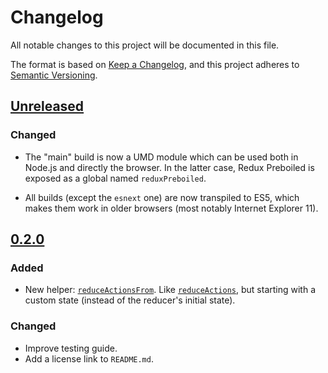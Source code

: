 # Changelog

All notable changes to this project will be documented in this file.

The format is based on [Keep a Changelog](https://keepachangelog.com/en/1.0.0/),
and this project adheres to [Semantic Versioning](https://semver.org/spec/v2.0.0.html).

## [Unreleased]

### Changed

* The "main" build is now a UMD module which can be used both in Node.js 
  and directly the browser. In the latter case, Redux Preboiled is exposed 
  as a global named `reduxPreboiled`.

* All builds (except the `esnext` one) are now transpiled to ES5, which makes
  them work in older browsers (most notably Internet Explorer 11).

## [0.2.0]

### Added

- New helper:
  [`reduceActionsFrom`](https://redux-preboiled.js.org/api/reduceactionsfrom).
  Like [`reduceActions`](https://redux-preboiled.js.org/api/reduceactions), but
  starting with a custom state (instead of the reducer's initial state).

### Changed

- Improve testing guide.
- Add a license link to `README.md`.

[Unreleased]: https://github.com/denisw/redux-preboiled/compare/v0.2.0...master
[0.2.0]: https://github.com/denisw/redux-preboiled/compare/v0.1.0...v0.2.0
